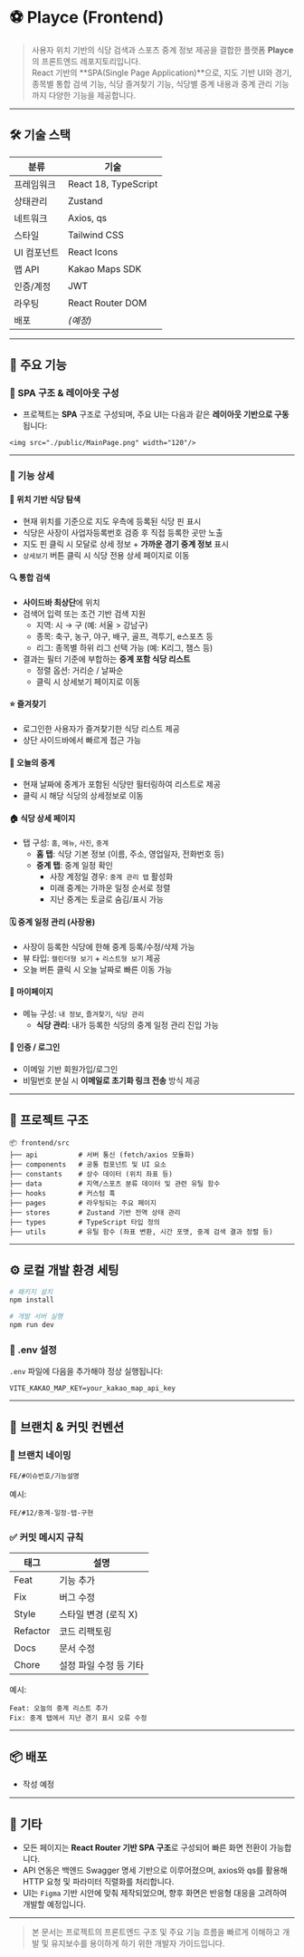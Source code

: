 # ⚽ Playce (Frontend)

> 사용자 위치 기반의 식당 검색과 스포츠 중계 정보 제공을 결합한 플랫폼 **Playce**의 프론트엔드 레포지토리입니다.  
> React 기반의 **SPA(Single Page Application)**으로, 지도 기반 UI와 경기, 종목별 통합 검색 기능, 식당 즐겨찾기 기능, 식당별 중계 내용과 중계 관리 기능까지 다양한 기능을 제공합니다.

---

## 🛠️ 기술 스택

| 분류        | 기술                 |
| ----------- | -------------------- |
| 프레임워크  | React 18, TypeScript |
| 상태관리    | Zustand              |
| 네트워크    | Axios, qs            |
| 스타일      | Tailwind CSS         |
| UI 컴포넌트 | React Icons          |
| 맵 API      | Kakao Maps SDK       |
| 인증/계정   | JWT                  |
| 라우팅      | React Router DOM     |
| 배포        | _(예정)_             |

---

## 🚀 주요 기능

### 🧭 SPA 구조 & 레이아웃 구성

- 프로젝트는 **SPA** 구조로 구성되며, 주요 UI는 다음과 같은 **레이아웃 기반으로 구동**됩니다:

```
<img src="./public/MainPage.png" width="120"/>
```

---

### 🧩 기능 상세

#### 📍 위치 기반 식당 탐색

- 현재 위치를 기준으로 지도 우측에 등록된 식당 핀 표시
- 식당은 사장이 사업자등록번호 검증 후 직접 등록한 곳만 노출
- 지도 핀 클릭 시 모달로 상세 정보 + **가까운 경기 중계 정보** 표시
- `상세보기` 버튼 클릭 시 식당 전용 상세 페이지로 이동

#### 🔍 통합 검색

- **사이드바 최상단**에 위치
- 검색어 입력 또는 조건 기반 검색 지원
  - 지역: 시 → 구 (예: 서울 > 강남구)
  - 종목: 축구, 농구, 야구, 배구, 골프, 격투기, e스포츠 등
  - 리그: 종목별 하위 리그 선택 가능 (예: K리그, 챔스 등)
- 결과는 필터 기준에 부합하는 **중계 포함 식당 리스트**
  - 정렬 옵션: 거리순 / 날짜순
  - 클릭 시 상세보기 페이지로 이동

#### ⭐ 즐겨찾기

- 로그인한 사용자가 즐겨찾기한 식당 리스트 제공
- 상단 사이드바에서 빠르게 접근 가능

#### 📅 오늘의 중계

- 현재 날짜에 중계가 포함된 식당만 필터링하여 리스트로 제공
- 클릭 시 해당 식당의 상세정보로 이동

#### 🏠 식당 상세 페이지

- 탭 구성: `홈`, `메뉴`, `사진`, `중계`
  - **홈 탭**: 식당 기본 정보 (이름, 주소, 영업일자, 전화번호 등)
  - **중계 탭**: 중계 일정 확인
    - 사장 계정일 경우: `중계 관리 탭` 활성화
    - 미래 중계는 가까운 일정 순서로 정렬
    - 지난 중계는 토글로 숨김/표시 가능

#### 🗓️ 중계 일정 관리 (사장용)

- 사장이 등록한 식당에 한해 중계 등록/수정/삭제 가능
- 뷰 타입: `캘린더형 보기` + `리스트형 보기` 제공
- 오늘 버튼 클릭 시 오늘 날짜로 빠른 이동 가능

#### 👤 마이페이지

- 메뉴 구성: `내 정보`, `즐겨찾기`, `식당 관리`
  - **식당 관리**: 내가 등록한 식당의 중계 일정 관리 진입 가능

#### 🔐 인증 / 로그인

- 이메일 기반 회원가입/로그인
- 비밀번호 분실 시 **이메일로 초기화 링크 전송** 방식 제공

---

## 📁 프로젝트 구조

```plaintext
📦 frontend/src
├── api          # 서버 통신 (fetch/axios 모듈화)
├── components   # 공통 컴포넌트 및 UI 요소
├── constants    # 상수 데이터 (위치 좌표 등)
├── data         # 지역/스포츠 분류 데이터 및 관련 유틸 함수
├── hooks        # 커스텀 훅
├── pages        # 라우팅되는 주요 페이지
├── stores       # Zustand 기반 전역 상태 관리
├── types        # TypeScript 타입 정의
├── utils        # 유틸 함수 (좌표 변환, 시간 포맷, 중계 검색 결과 정렬 등)
```

---

## ⚙️ 로컬 개발 환경 세팅

```bash
# 패키지 설치
npm install

# 개발 서버 실행
npm run dev
```

### 🔐 .env 설정

`.env` 파일에 다음을 추가해야 정상 실행됩니다:

```
VITE_KAKAO_MAP_KEY=your_kakao_map_api_key
```

---

## 🧩 브랜치 & 커밋 컨벤션

### 🔀 브랜치 네이밍

```
FE/#이슈번호/기능설명
```

예시:

```
FE/#12/중계-일정-탭-구현
```

### ✅ 커밋 메시지 규칙

| 태그     | 설명                   |
| -------- | ---------------------- |
| Feat     | 기능 추가              |
| Fix      | 버그 수정              |
| Style    | 스타일 변경 (로직 X)   |
| Refactor | 코드 리팩토링          |
| Docs     | 문서 수정              |
| Chore    | 설정 파일 수정 등 기타 |

예시:

```
Feat: 오늘의 중계 리스트 추가
Fix: 중계 탭에서 지난 경기 표시 오류 수정
```

---

## 📦 배포

- 작성 예정

---

## 📌 기타

- 모든 페이지는 **React Router 기반 SPA 구조**로 구성되어 빠른 화면 전환이 가능합니다.
- API 연동은 백엔드 Swagger 명세 기반으로 이루어졌으며, axios와 qs를 활용해 HTTP 요청 및 파라미터 직렬화를 처리합니다.
- UI는 `Figma` 기반 시안에 맞춰 제작되었으며, 향후 화면은 반응형 대응을 고려하여 개발할 예정입니다.

---

> 본 문서는 프로젝트의 프론트엔드 구조 및 주요 기능 흐름을 빠르게 이해하고 개발 및 유지보수를 용이하게 하기 위한 개발자 가이드입니다.
